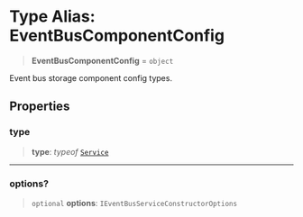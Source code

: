 # Type Alias: EventBusComponentConfig

> **EventBusComponentConfig** = `object`

Event bus storage component config types.

## Properties

### type

> **type**: *typeof* [`Service`](../variables/EventBusComponentType.md#service)

***

### options?

> `optional` **options**: `IEventBusServiceConstructorOptions`
